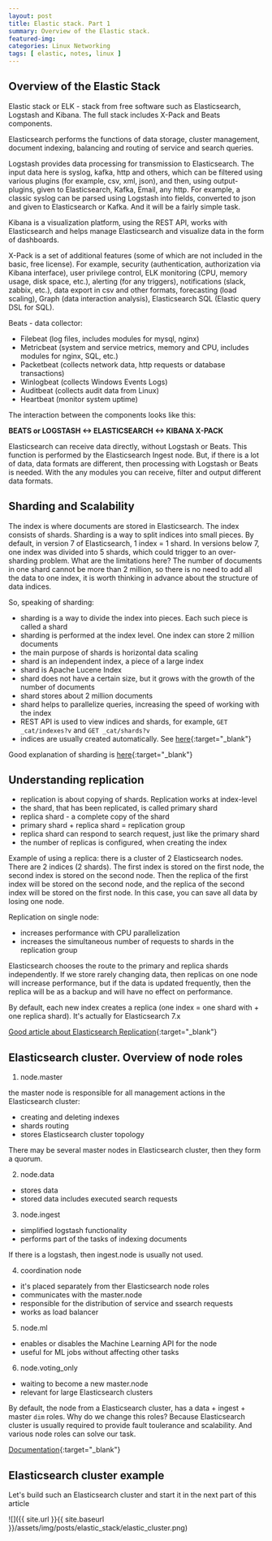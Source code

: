 ```yaml
---
layout: post
title: Elastic stack. Part 1 
summary: Overview of the Elastic stack.
featured-img:
categories: Linux Networking
tags: [ elastic, notes, linux ]
---
```

## Overview of the Elastic Stack

Elastic stack or ELK - stack from free software such as Elasticsearch, Logstash and Kibana. The full stack includes X-Pack and Beats components.

Elasticsearch performs the functions of data storage, cluster management, document indexing, balancing and routing of service and search queries.

Logstash provides data processing for transmission to Elasticsearch. The input data here is syslog, kafka, http and others, which can be filtered using various plugins (for example, csv, xml, json), and then, using output-plugins, given to Elasticsearch, Kafka, Email, any http. For example, a classic syslog can be parsed using Logstash into fields, converted to json and given to Elasticsearch or Kafka. And it will be a fairly simple task.

Kibana is a visualization platform, using the REST API, works with Elasticsearch and helps manage Elasticsearch and visualize data in the form of dashboards.

X-Pack is a set of additional features (some of which are not included in the basic, free license). For example, security (authentication, authorization via Kibana interface), user privilege control, ELK monitoring (CPU, memory usage, disk space, etc.), alerting (for any triggers), notifications (slack, zabbix, etc.), data export in csv and other formats, forecasting (load scaling), Graph (data interaction analysis), Elasticsearch SQL (Elastic query DSL for SQL).

Beats - data collector:
- Filebeat (log files, includes modules for mysql, nginx)
- Metricbeat (system and service metrics, memory and CPU, includes modules for nginx, SQL, etc.)
- Packetbeat (collects network data, http requests or database transactions)
- Winlogbeat (collects Windows Events Logs)
- Auditbeat (collects audit data from Linux)
- Heartbeat (monitor system uptime)

The interaction between the components looks like this:

**BEATS or LOGSTASH <-> ELASTICSEARCH <-> KIBANA X-PACK**

Elasticsearch can receive data directly, without Logstash or Beats. This function is performed by the Elasticsearch Ingest node. But, if there is a lot of data, data formats are different, then processing with Logstash or Beats is needed. With the any modules you can receive, filter and output different data formats.

## Sharding and Scalability

The index is where documents are stored in Elasticsearch.
The index consists of shards. Sharding is a way to split indices into small pieces. By default, in version 7 of Elasticsearch, 1 index = 1 shard. In versions below 7, one index was divided into 5 shards, which could trigger to an over-sharding problem. What are the limitations here? The number of documents in one shard cannot be more than 2 million, so there is no need to add all the data to one index, it is worth thinking in advance about the structure of data indices.

So, speaking of sharding:
- sharding is a way to divide the index into pieces. Each such piece is called a shard
- sharding is performed at the index level. One index can store 2 million documents
- the main purpose of shards is horizontal data scaling
- shard is an independent index, a piece of a large index
- shard is Apache Lucene Index
- shard does not have a certain size, but it grows with the growth of the number of documents
- shard stores about 2 million documents
- shard helps to parallelize queries, increasing the speed of working with the index
- REST API is used to view indices and shards, for example, `GET _cat/indexes?v` and `GET _cat/shards?v`
- indices are usually created automatically. See [here](https://www.elastic.co/guide/en/elasticsearch/reference/current/docs-index_.html#index-creation){:target="_blank"}

Good explanation of sharding is [here](https://stackoverflow.com/questions/15694724/shards-and-replicas-in-elasticsearch){:target="_blank"}

## Understanding replication

- replication is about copying of shards. Replication works at index-level
- the shard, that has been replicated, is called primary shard
- replica shard - a complete copy of the shard
- primary shard + replica shard = replication group
- replica shard can respond to search request, just like the primary shard
- the number of replicas is configured, when creating the index

Example of using a replica:
there is a cluster of 2 Elasticsearch nodes. There are 2 indices (2 shards). The first index is stored on the first node, the second index is stored on the second node. Then the replica of the first index will be stored on the second node, and the replica of the second index will be stored on the first node. In this case, you can save all data by losing one node.

Replication on single node:
- increases performance with CPU parallelization
- increases the simultaneous number of requests to shards in the replication group

Elasticsearch chooses the route to the primary and replica shards independently. If we store rarely changing data, then replicas on one node will increase performance, but if the data is updated frequently, then the replica will be as a backup and will have no effect on performance.

By default, each new index creates a replica (one index = one shard with + one replica shard). It's actually for Elasticsearch 7.x

[Good article about Elasticsearch Replication](https://codingexplained.com/coding/elasticsearch/understanding-replication-in-elasticsearch){:target="_blank"}

## Elasticsearch cluster. Overview of node roles

1. node.master

the master node is responsible for all management actions in the Elasticsearch cluster:
- creating and deleting indexes
- shards routing
- stores Elasticsearch cluster topology

There may be several master nodes in Elasticsearch cluster, then they form a quorum.

2. node.data

- stores data
- stored data includes executed search requests

3. node.ingest

- simplified logstash functionality
- performs part of the tasks of indexing documents

If there is a logstash, then ingest.node is usually not used.

4. coordination node

- it's placed separately from ther Elasticsearch node roles
- communicates with the master.node
- responsible for the distribution of service and ssearch requests
- works as load balancer

5. node.ml

- enables or disables the Machine Learning API for the node
- useful for ML jobs without affecting other tasks

6. node.voting_only

- waiting to become a new master.node
- relevant for large Elasticsearch clusters

By default, the node from a Elasticsearch cluster, has a data + ingest + master `dim` roles. Why do we change this roles? Because Elasticsearch cluster is usually required to provide fault toulerance and scalability. And various node roles can solve our task.

[Documentation](https://www.elastic.co/guide/en/elasticsearch/reference/current/modules-node.html){:target="_blank"}

## Elasticsearch cluster example

Let's build such an Elasticsearch cluster and start it in the next part of this article

![]({{ site.url }}{{ site.baseurl }}/assets/img/posts/elastic_stack/elastic_cluster.png)
